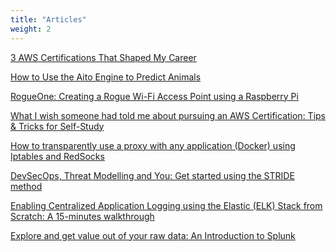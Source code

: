 ```yaml
---
title: "Articles"
weight: 2
---
```


<a href="https://medium.com/@brunoamaroalmeida/3-aws-certifications-that-shaped-my-career-9924ed6d55cb?sk=d9bd083e0c8487a033340e58d65fba5a" target="_blank">3 AWS Certifications That Shaped My Career</a>

<a href="https://medium.com/@brunoamaroalmeida/how-to-use-the-aito-engine-to-predict-animals-6853672eac7e" target="_blank">How to Use the Aito Engine to Predict Animals</a>

<a href="https://medium.com/@brunoamaroalmeida/rogueone-creating-a-rogue-wi-fi-access-point-using-a-raspberry-pi-79e1b7e628c6?source=rss-59b4085f23ff------2\" target="_blank">RogueOne: Creating a Rogue Wi-Fi Access Point using a Raspberry Pi</a>

<a href="https://medium.com/@brunoamaroalmeida/what-i-wish-someone-had-told-me-about-pursuing-an-aws-certification-tips-tricks-for-self-study-a9244462a1a1?source=rss-59b4085f23ff------2\" target="_blank">What I wish someone had told me about pursuing an AWS Certification: Tips &amp; Tricks for Self-Study</a>

<a href="https://medium.com/datadriveninvestor/how-to-transparently-use-a-proxy-with-any-application-docker-using-iptables-and-redsocks-b8301ddc4e1e?source=rss-59b4085f23ff------2\" target="_blank">How to transparently use a proxy with any application (Docker)  using Iptables and RedSocks</a>

<a href="https://medium.com/@brunoamaroalmeida/devsecops-threat-modelling-and-you-get-started-using-the-stride-method-85d143ab86f4?source=rss-59b4085f23ff------2\" target="_blank">DevSecOps, Threat Modelling and You: Get started using the STRIDE method</a>

<a href="https://medium.com/@brunoamaroalmeida/enabling-centralized-application-logging-using-the-elastic-elk-stack-from-stratch-a-15-minutes-eba501230b3d?source=rss-59b4085f23ff------2\" target="_blank">Enabling Centralized Application Logging using the Elastic (ELK) Stack from Scratch: A 15-minutes walkthrough</a>

<a href="https://towardsdatascience.com/explore-and-get-value-out-of-your-raw-data-an-introduction-to-splunk-e5cb94c0855e?source=rss-59b4085f23ff------2\" target="_blank">Explore and get value out of your raw data: An Introduction to Splunk</a>
